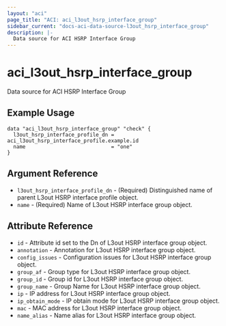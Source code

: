 ```yaml
---
layout: "aci"
page_title: "ACI: aci_l3out_hsrp_interface_group"
sidebar_current: "docs-aci-data-source-l3out_hsrp_interface_group"
description: |-
  Data source for ACI HSRP Interface Group
---
```


# aci_l3out_hsrp_interface_group #
Data source for ACI HSRP Interface Group

## Example Usage ##

```hcl
data "aci_l3out_hsrp_interface_group" "check" {
  l3out_hsrp_interface_profile_dn = aci_l3out_hsrp_interface_profile.example.id
  name                            = "one"
}
```


## Argument Reference ##

* `l3out_hsrp_interface_profile_dn` - (Required) Distinguished name of parent L3out HSRP interface profile object.
* `name` - (Required) Name of L3out HSRP interface group object.



## Attribute Reference

* `id` - Attribute id set to the Dn of L3out HSRP interface group object.
* `annotation` - Annotation for L3out HSRP interface group object.
* `config_issues` - Configuration issues for L3out HSRP interface group object.
* `group_af` - Group type for L3out HSRP interface group object.
* `group_id` - Group id for L3out HSRP interface group object.
* `group_name` - Group Name for L3out HSRP interface group object.
* `ip` - IP address for L3out HSRP interface group object.
* `ip_obtain_mode` - IP obtain mode for L3out HSRP interface group object.
* `mac` - MAC address for L3out HSRP interface group object.
* `name_alias` - Name alias for L3out HSRP interface group object.

